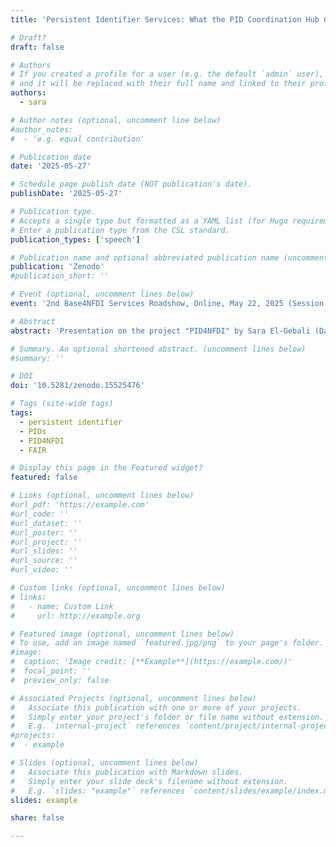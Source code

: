 ```yaml
---
title: 'Persistent Identifier Services: What the PID Coordination Hub Can Do for You – Now and in the Future'

# Draft?
draft: false

# Authors
# If you created a profile for a user (e.g. the default `admin` user), write the username (folder name) here
# and it will be replaced with their full name and linked to their profile.
authors:
  - sara

# Author notes (optional, uncomment line below)
#author_notes:
#  - 'e.g. equal contribution'

# Publication date
date: '2025-05-27'

# Schedule page publish date (NOT publication's date).
publishDate: '2025-05-27'

# Publication type.
# Accepts a single type but formatted as a YAML list (for Hugo requirements).
# Enter a publication type from the CSL standard.
publication_types: ['speech']

# Publication name and optional abbreviated publication name (uncomment line below).
publication: 'Zenodo'
#publication_short: ''

# Event (optional, uncomment lines below)
event: '2nd Base4NFDI Services Roadshow, Online, May 22, 2025 (Session 2)'

# Abstract
abstract: 'Presentation on the project "PID4NFDI" by Sara El-Gebali (Datacite) at the 2nd roadshow of Basic services of the NFDI. All talks were recorded and will be published via YouTube.'

# Summary. An optional shortened abstract. (uncomment lines below)
#summary: ''

# DOI
doi: '10.5281/zenodo.15525476'

# Tags (site-wide tags)
tags:
  - persistent identifier
  - PIDs
  - PID4NFDI
  - FAIR

# Display this page in the Featured widget?
featured: false

# Links (optional, uncomment lines below)
#url_pdf: 'https://example.com'
#url_code: ''
#url_dataset: ''
#url_poster: ''
#url_project: ''
#url_slides: ''
#url_source: ''
#url_video: ''

# Custom links (optional, uncomment lines below)
# links:
#   - name: Custom Link
#     url: http://example.org

# Featured image (optional, uncomment lines below)
# To use, add an image named `featured.jpg/png` to your page's folder.
#image:
#  caption: 'Image credit: [**Example**](https://example.com/)'
#  focal_point: ''
#  preview_only: false

# Associated Projects (optional, uncomment lines below)
#   Associate this publication with one or more of your projects.
#   Simply enter your project's folder or file name without extension.
#   E.g. `internal-project` references `content/project/internal-project/index.md`.
#projects:
#  - example

# Slides (optional, uncomment lines below)
#   Associate this publication with Markdown slides.
#   Simply enter your slide deck's filename without extension.
#   E.g. `slides: "example"` references `content/slides/example/index.md`.
slides: example

share: false

---
```

